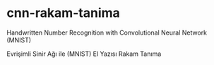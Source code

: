 # cnn-rakam-tanima
Handwritten Number Recognition with Convolutional Neural Network (MNIST)
 
Evrişimli Sinir Ağı ile (MNIST) El Yazısı Rakam Tanıma
